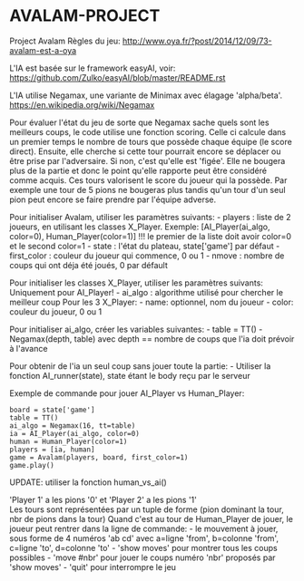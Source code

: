 # AVALAM-PROJECT
Project Avalam
Règles du jeu:
http://www.oya.fr/?post/2014/12/09/73-avalam-est-a-oya

L'IA est basée sur le framework easyAI, voir:
https://github.com/Zulko/easyAI/blob/master/README.rst

L'IA utilise Negamax, une variante de Minimax avec élagage 'alpha/beta'.
https://en.wikipedia.org/wiki/Negamax

Pour évaluer l'état du jeu de sorte que Negamax sache quels sont les meilleurs coups, le code utilise une fonction scoring. Celle ci calcule dans un premier temps le nombre de tours que possède chaque équipe (le score direct). Ensuite, elle cherche si cette tour pourrait encore se déplacer ou être prise par l'adversaire. Si non, c'est qu'elle est 'figée'. Elle ne bougera plus de la partie et donc le point qu'elle rapporte peut être considéré comme acquis. Ces tours valorisent le score du joueur qui la possède.
Par exemple une tour de 5 pions ne bougeras plus tandis qu'un tour d'un seul pion peut encore se faire prendre par l'équipe adverse.

Pour initialiser Avalam, utiliser les paramètres suivants:
    - players : liste de 2 joueurs, en utilisant les classes X_Player. Exemple: [AI_Player(ai_algo, color=0), Human_Player(color=1)]
                !!! le premier de la liste doit avoir color=0 et le second color=1
    - state : l'état du plateau, state['game'] par défaut
    - first_color : couleur du joueur qui commence, 0 ou 1
    - nmove : nombre de coups qui ont déja été joués, 0 par défault

Pour initialiser les classes X_Player, utiliser les paramètres suivants:
    Uniquement pour AI_Player!
    - ai_algo : algorithme utilisé pour chercher le meilleur coup
    Pour les 3 X_Player:
    - name: optionnel, nom du joueur
    - color: couleur du joueur, 0 ou 1

Pour initialiser ai_algo, créer les variables suivantes:
    - table = TT()
    - Negamax(depth, table) avec depth == nombre de coups que l'ia doit prévoir à l'avance

Pour obtenir de l'ia un seul coup sans jouer toute la partie:
    - Utiliser la fonction AI_runner(state), state étant le body reçu par le serveur

Exemple de commande pour jouer AI_Player vs Human_Player:

    board = state['game']
    table = TT()
    ai_algo = Negamax(16, tt=table)
    ia = AI_Player(ai_algo, color=0)
    human = Human_Player(color=1)
    players = [ia, human]
    game = Avalam(players, board, first_color=1)
    game.play()
  
  UPDATE: utiliser la fonction human_vs_ai()

'Player 1' a les pions '0' et 'Player 2' a les pions '1'    
Les tours sont représentées par un tuple de forme (pion dominant la tour, nbr de pions dans la tour)
Quand c'est au tour de Human_Player de jouer, le joueur peut rentrer dans la ligne de commande:
    - le mouvement à jouer, sous forme de 4 numéros 'ab cd' avec a=ligne 'from', b=colonne 'from', c=ligne 'to', d=colonne 'to'
    - 'show moves' pour montrer tous les coups possibles
    - 'move #nbr' pour jouer le coups numéro 'nbr' proposés par 'show moves'
    - 'quit' pour interrompre le jeu
